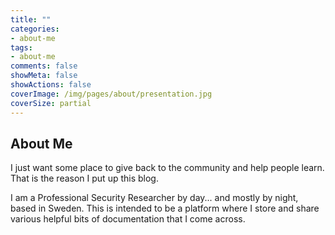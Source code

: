 ```yaml
---
title: ""
categories:
- about-me
tags:
- about-me
comments: false
showMeta: false
showActions: false
coverImage: /img/pages/about/presentation.jpg
coverSize: partial
---
```

## About Me

I just want some place to give back to the community and help people learn. That is the reason I put up this blog.

I am a Professional Security Researcher by day... and mostly by night, based in Sweden. This is intended to be a platform where I store and share various helpful bits of documentation that I come across.
